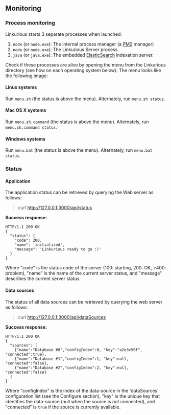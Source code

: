 ## Monitoring

### Process monitoring

Linkurious starts 3 separate processes when launched:
1. `node` (or `node.exe`): The internal process manager (a [PM2](https://github.com/Unitech/pm2) manager)  
2. `node` (or `node.exe`): The Linkurious Server process
3. `java` (or `java.exe`): The embedded [ElasticSearch](https://www.elastic.co/) indexation server.

Check if these processes are alive by opening the menu from the Linkurious directory (see how on each operating system below). The menu looks like the following image:



#### Linux systems

Run `menu.sh` (the status is above the menu). Alternately, run `menu.sh status`.

#### Mac OS X systems

Run `menu.sh.command` (the status is above the menu). Alternately, run `menu.sh.command status`.

#### Windows systems

Run `menu.bat` (the status is above the menu). Alternately, run `menu.bat status`.

### Status

#### Application

The application status can be retrieved by querying the Web server as follows:

> curl http://127.0.0.1:3000/api/status

**Success response:**

```
HTTP/1.1 200 OK
{
  "status": {
    "code": 200,
    "name": 'initialized',
    "message": 'Linkurious ready to go :)'
  }
}
```

Where "code" is the status code of the server (100: starting, 200: OK, >400: problem), "name" is the name of the current server status, and "message" describes the current server status.

#### Data sources

The status of all data sources can be retrieved by querying the web server as follows:

> curl http://127.0.0.1:3000/api/dataSources

**Success response:**

```
HTTP/1.1 200 OK
{
  "sources": [
    {"name":"Database #0","configIndex":0, "key":"a2e3c50f", "connected":true},
    {"name":"Database #1","configIndex":1, "key":null, "connected":false},
    {"name":"Database #2","configIndex":2, "key":null, "connected":false}
  ]
}
```

Where "configIndex" is the index of the data-source in the 'dataSources' configuration list (see the Configure section), "key" is the unique key that identifies the data-source (null when the source is not connected), and "connected" is `true` if the source is currently available.
